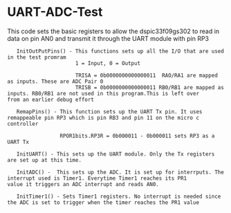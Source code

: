 # UART-ADC-Test
This code sets the basic registers to allow the dspic33f09gs302 to read in data on pin AN0 and transmit it through the UART module with pin RP3


       InitOutPutPins() - This functions sets up all the I/O that are used in the test promram
                          1 = Input, 0 = Output
                          
                          TRISA = 0b0000000000000011  RAO/RA1 are mapped as inputs. These are ADC Pair 0
                          TRISB = 0b0000000000000011 RB0/RB1 are mapped as inputs. RB0/RB1 are not used in this program.This is left over                                                      from an earlier debug effort
       
       RemapPins() - This function sets up the UART Tx pin. It uses remappeable pin RP3 which is pin RB3 and pin 11 on the micro c                              controller
       
                     RPOR1bits.RP3R = 0b000011 - 0b000011 sets RP3 as a UART Tx
       
       InitUART() - This sets up the UART module. Only the Tx registers are set up at this time. 
       
       InitADC() -  This sets up the ADC. It is set up for interrputs. The interrupt used is Timer1. Everytime Timer1 reaches its PR1                         value it triggers an ADC interrupt and reads AN0.
       
       InitTimer1() - Sets Timer1 registers. No interrupt is needed since the ADC is set to trigger when the timer reaches the PR1 value
